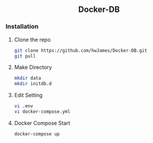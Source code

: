 <br/>
<h2 align="center">
Docker-DB
</h2>

### Installation

1. Clone the repo
   ```sh
   git clone https://github.com/hwJames/Docker-DB.git
   git pull
   ```

2. Make Directory
   ```sh
   mkdir data
   mkdir initdb.d
   ```

3. Edit Setting
   ```sh
   vi .env
   vi docker-compose.yml
   ```

4. Docker Compose Start
   ```sh
   docker-compose up
   ```